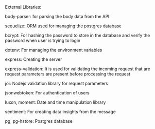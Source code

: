 External Libraries:

body-parser: for parsing the body data from the API

sequelize: ORM used for managing the postgres database

bcrypt: For hashing the password to store in the database and verify the password when user is trying to login

dotenv: For managing the environment variables

express: Creating the server

express-validation: It is used for validating the incoming request that are request parameters are present before processing the request

joi: Nodejs validation library for request parameters

jsonwebtoken: For authentication of users

luxon, moment: Date and time manipulation library

sentiment: For creating data insights from the message

pg, pg-hstore: Postgres database